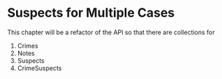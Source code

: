 # Suspects for Multiple Cases

This chapter will be a refactor of the API so that there are collections for

1. Crimes
1. Notes
1. Suspects
1. CrimeSuspects
